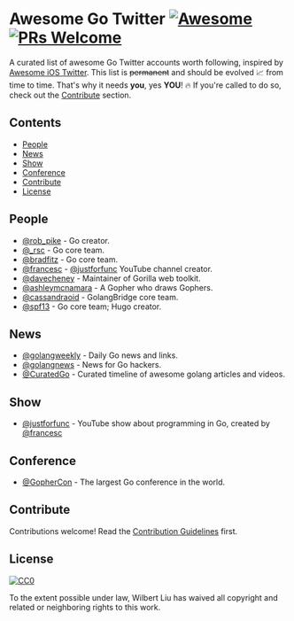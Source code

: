 # Awesome Go Twitter [![Awesome](https://cdn.rawgit.com/sindresorhus/awesome/d7305f38d29fed78fa85652e3a63e154dd8e8829/media/badge.svg)](https://github.com/sindresorhus/awesome) [![PRs Welcome](https://img.shields.io/badge/PRs-welcome-brightgreen.svg?style=flat-square)](http://makeapullrequest.com)


A curated list of awesome Go Twitter accounts worth following, inspired by [Awesome iOS Twitter](https://github.com/carolanitz/Awesome-iOS-Twitter). This list is ~~permanent~~ and should be evolved 📈 from time to time. That's why it needs **you**, yes **YOU**! 🔥 If you're called to do so, check out the [Contribute](#contribute) section.


## Contents

- [People](#people)
- [News](#news)
- [Show](#show)
- [Conference](#conference)
- [Contribute](#contribute)
- [License](#license)


## People

- [@rob_pike](https://twitter.com/rob_pike) - Go creator.
- [@_rsc](https://twitter.com/_rsc) - Go core team.
- [@bradfitz](https://twitter.com/bradfitz) - Go core team.
- [@francesc](https://twitter.com/francesc) - [@justforfunc](https://twitter.com/justforfunc) YouTube channel creator.
- [@davecheney](https://twitter.com/davecheney) - Maintainer of Gorilla web toolkit.
- [@ashleymcnamara](https://twitter.com/ashleymcnamara) - A Gopher who draws Gophers.
- [@cassandraoid](https://twitter.com/cassandraoid) - GolangBridge core team.
- [@spf13](https://twitter.com/spf13) - Go core team; Hugo creator.


## News

- [@golangweekly](https://twitter.com/golangweekly) - Daily Go news and links.
- [@golangnews](https://twitter.com/golangnews) - News for Go hackers.
- [@CuratedGo](https://twitter.com/CuratedGo) - Curated timeline of awesome golang articles and videos.


## Show

- [@justforfunc](https://twitter.com/justforfunc) - YouTube show about programming in Go, created by [@francesc](https://twitter.com/francesc)


## Conference

- [@GopherCon](https://twitter.com/GopherCon) - The largest Go conference in the world.


## Contribute

Contributions welcome! Read the [Contribution Guidelines](CONTRIBUTING.md) first.


## License

[![CC0](http://mirrors.creativecommons.org/presskit/buttons/88x31/svg/cc-zero.svg)](http://creativecommons.org/publicdomain/zero/1.0)

To the extent possible under law, Wilbert Liu has waived all copyright and
related or neighboring rights to this work.

